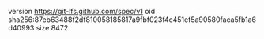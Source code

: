 version https://git-lfs.github.com/spec/v1
oid sha256:87eb63488f2df810058185817a9fbf023f4c451ef5a90580faca5fb1a6d40993
size 8472
